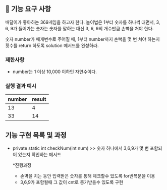 ## 🚀 기능 요구 사항

배달이가 좋아하는 369게임을 하고자 한다. 놀이법은 1부터 숫자를 하나씩 대면서, 3, 6, 9가 들어가는 숫자는 숫자를 말하는 대신 3, 6, 9의 개수만큼 손뼉을 쳐야 한다.

숫자 number가 매개변수로 주어질 때, 1부터 number까지 손뼉을 몇 번 쳐야 하는지 횟수를 return 하도록 solution 메서드를 완성하라.

### 제한사항

- number는 1 이상 10,000 이하인 자연수이다.

### 실행 결과 예시

| number | result |
| --- | --- |
| 13 | 4 |
| 33 | 14 |


## 기능 구현 목록 및 과정
- private static int checkNum(int num) >> 숫자 하나에서 3,6,9가 몇 번 포함되어 있는지 확인하는 메서드

    *진행과정
  * 손벽을 치는 동안 입력받은 숫자를 통해 체크할수 있도록 for반복문을 이용
  * 3,6,9가 포함될때 그 값이 cnt로 증가받을수 있도록 구현
